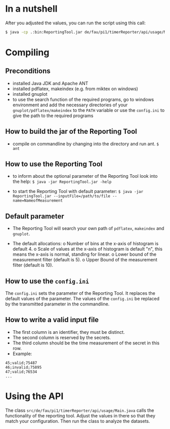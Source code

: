 # In a nutshell
After you adjusted the values, you can run the script using this call:

```bash
$ java -cp .:bin:ReportingTool.jar de/fau/pi1/timerReporter/api/usage/Main
```

# Compiling
## Preconditions
- installed Java JDK and Apache ANT 
- installed pdflatex, makeindex (e.g. from miktex on windows)
- installed gnuplot
- to use the search function of the required programs, go to windows environment and add the necessary directories of your `gnuplot/pdflatex/makeindex` to the `PATH` variable or use the `config.ini` to give the path to the required programs

## How to build the jar of the Reporting Tool

- compile on commandline by changing into the directory and run ant.
```$ ant```

## How to use the Reporting Tool
- to inform about the optional parameter of the Reporting Tool look into the help:
```$ java -jar ReportingTool.jar -help```

- to start the Reporting Tool with default parameter:
```$ java -jar ReportingTool.jar --inputFile=/path/to/file --name=NameofMeasurement```


## Default parameter
- The Reporting Tool will search your own path of `pdflatex`, `makeindex` and `gnuplot`. 

- The default allocations:
	o Number of bins at the x-axis of histogram is default 4.
	o Scale of values at the x-axis of histogram is default "n", this means the x-axis is normal, standing for linear.
	o Lower bound of the measurement filter (default is 5).
	o Upper Bound of the measurement filter (default is 10).


## How to use the `config.ini`

The `config.ini` sets the parameter of the Reporting Tool. It replaces the default values of the parameter. The values of the `config.ini` be replaced by the transmitted parameter in the commandline. 


## How to write a valid input file

- The first column is an identifier, they must be distinct.
- The second column is reserved by the secrets.
- The third column should be the time measurement of the secret in this row.
- Example:
```
45;valid;75487
46;invalid;75895
47;valid;76534
...
```

# Using the API
The class `src/de/fau/pi1/timerReporter/api/usage/Main.java` calls the
functionality of the reporting tool. Adjust the values in there so
that they match your configuration. Then run the class to analyze the
datasets.

